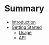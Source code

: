 # Summary

* [Introduction](README.md)
* [Getting Started](getting_started/README.md)
   * [Usage](getting_started/usage.md)
   * [API](getting_started/api.md)

